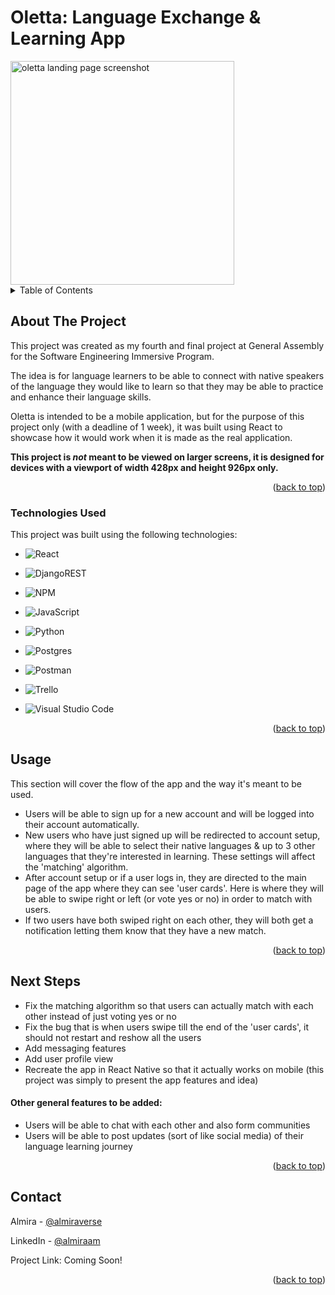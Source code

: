 
<a name="readme-top"></a>




<!-- PROJECT SHIELDS -->
<!--
*** I'm using markdown "reference style" links for readability.
*** Reference links are enclosed in brackets [ ] instead of parentheses ( ).
*** See the bottom of this document for the declaration of the reference variables
*** for contributors-url, forks-url, etc. This is an optional, concise syntax you may use.
*** https://www.markdownguide.org/basic-syntax/#reference-style-links
-->

# Oletta: Language Exchange & Learning App
<img width="358" alt="oletta landing page screenshot" src="https://github.com/almiraverse/oletta-frontend/assets/116821763/c5973843-2ebd-48b3-9c88-ae22e979748e">


<!-- TABLE OF CONTENTS -->
<details>
  <summary>Table of Contents</summary>
  <ol>
    <li>
      <a href="#about-the-project">About The Project</a>
    
      <ul>
        <li><a href="#technologies-used">Technologies Used</a></li>
      </ul>
    </li>
    <li><a href="#usage">Usage</a></li>
    <li><a href="#next-steps">Next Steps</a></li>
    <li><a href="#contact">Contact</a></li>
  </ol>
</details>



<!-- ABOUT THE PROJECT -->
## About The Project

This project was created as my fourth and final project at General Assembly for the Software Engineering Immersive Program. 

The idea is for language learners to be able to connect with native speakers of the language they would like to learn so that they may be able to practice and enhance their language skills.

Oletta is intended to be a mobile application, but for the purpose of this project only (with a deadline of 1 week), it was built using React to showcase how it would work when it is made as the real application.

**This project is *not* meant to be viewed on larger screens, it is designed for devices with a viewport of width 428px and height 926px only.**

<p align="right">(<a href="#readme-top">back to top</a>)</p>



### Technologies Used

This project was built using the following technologies:

* ![React](https://img.shields.io/badge/react-%2320232a.svg?style=for-the-badge&logo=react&logoColor=%2361DAFB)

* ![DjangoREST](https://img.shields.io/badge/DJANGO-REST-ff1709?style=for-the-badge&logo=django&logoColor=white&color=ff1709&labelColor=gray)

* ![NPM](https://img.shields.io/badge/NPM-%23CB3837.svg?style=for-the-badge&logo=npm&logoColor=white)

* ![JavaScript](https://img.shields.io/badge/javascript-%23323330.svg?style=for-the-badge&logo=javascript&logoColor=%23F7DF1E)

* ![Python](https://img.shields.io/badge/python-3670A0?style=for-the-badge&logo=python&logoColor=ffdd54)

* ![Postgres](https://img.shields.io/badge/postgres-%23316192.svg?style=for-the-badge&logo=postgresql&logoColor=white)

* ![Postman](https://img.shields.io/badge/Postman-FF6C37?style=for-the-badge&logo=postman&logoColor=white)

* ![Trello](https://img.shields.io/badge/Trello-%23026AA7.svg?style=for-the-badge&logo=Trello&logoColor=white)

* ![Visual Studio Code](https://img.shields.io/badge/Visual%20Studio%20Code-0078d7.svg?style=for-the-badge&logo=visual-studio-code&logoColor=white)


<p align="right">(<a href="#readme-top">back to top</a>)</p>


<!-- USAGE EXAMPLES -->
## Usage

This section will cover the flow of the app and the way it's meant to be used.

* Users will be able to sign up for a new account and will be logged into their account automatically.
* New users who have just signed up will be redirected to account setup, where they will be able to select their native languages & up to 3 other languages that they're interested in learning. These settings will affect the 'matching' algorithm.
* After account setup or if a user logs in, they are directed to the main page of the app where they can see 'user cards'. Here is where they will be able to swipe right or left (or vote yes or no) in order to match with users.
* If two users have both swiped right on each other, they will both get a notification letting them know that they have a new match.

<p align="right">(<a href="#readme-top">back to top</a>)</p>

## Next Steps

* Fix the matching algorithm so that users can actually match with each other instead of just voting yes or no
* Fix the bug that is when users swipe till the end of the 'user cards', it should not restart and reshow all the users
* Add messaging features
* Add user profile view
* Recreate the app in React Native so that it actually works on mobile (this project was simply to present the app features and idea)

#### Other general features to be added:
* Users will be able to chat with each other and also form communities
* Users will be able to post updates (sort of like social media) of their language learning journey

<p align="right">(<a href="#readme-top">back to top</a>)</p>

<!-- CONTACT -->
## Contact

Almira - [@almiraverse](https://instagram.com/almiraverse) 

LinkedIn - [@almiraam](https://www.linkedin.com/in/almiraam/) 

Project Link: Coming Soon!

<p align="right">(<a href="#readme-top">back to top</a>)</p>



<!-- MARKDOWN LINKS & IMAGES -->
<!-- https://www.markdownguide.org/basic-syntax/#reference-style-links -->
